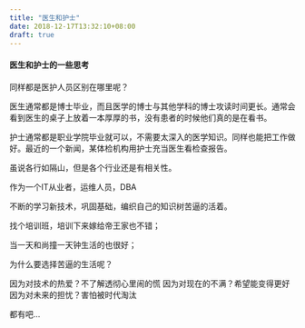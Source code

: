 ```yaml
---
title: "医生和护士"
date: 2018-12-17T13:32:10+08:00
draft: true
---
```


#### 医生和护士的一些思考

同样都是医护人员区别在哪里呢？

医生通常都是博士毕业，而且医学的博士与其他学科的博士攻读时间更长。通常会看到医生的桌子上放着一本厚厚的书，没有患者的时候他们真的是在看书。

护士通常都是职业学院毕业就可以，不需要太深入的医学知识。同样也能把工作做好。最近的一个新闻，某体检机构用护士充当医生看检查报告。

虽说各行如隔山，但是各个行业还是有相关性。

作为一个IT从业者，运维人员，DBA

不断的学习新技术，巩固基础，编织自己的知识树苦逼的活着。

找个培训班，培训下来嫁给帝王家也不错；

当一天和尚撞一天钟生活的也很好；


为什么要选择苦逼的生活呢？

因为对技术的热爱？不了解透彻心里闹的慌
因为对现在的不满？希望能变得更好
因为对未来的担忧？害怕被时代淘汰

都有吧...

